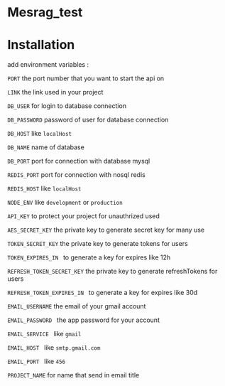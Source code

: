 # Mesrag_test

# Installation

add environment variables :

`PORT` the port number that you want to start the api on

`LINK` the link used in your project

`DB_USER` for login to database connection 

`DB_PASSWORD` password of user for database connection 

`DB_HOST` like `localHost`

`DB_NAME` name of database 

`DB_PORT` port for connection with database mysql

`REDIS_PORT` port for connection with nosql redis

`REDIS_HOST` like `localHost`

`NODE_ENV`  like `development` or `production`

`API_KEY`  to protect your project for unauthrized used

`AES_SECRET_KEY`  the private key to generate secret key for many use

`TOKEN_SECRET_KEY`  the private key to generate tokens for users

`TOKEN_EXPIRES_IN `  to generate a key for expires like  12h

`REFRESH_TOKEN_SECRET_KEY`  the private key to generate  refreshTokens for users

`REFRESH_TOKEN_EXPIRES_IN `  to generate a key for expires like  30d

`EMAIL_USERNAME` the email of your gmail account 

`EMAIL_PASSWORD ` the app password for your account

`EMAIL_SERVICE ` like `gmail`

`EMAIL_HOST ` like `smtp.gmail.com`

`EMAIL_PORT ` like `456`

`PROJECT_NAME` for name that send in email title
